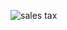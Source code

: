 ![sales tax](https://github.com/Sabeerwaqas/Sales-Tax-Updated/assets/71982222/f5cdd7ef-6070-4406-a828-a56955ddbf3f)
